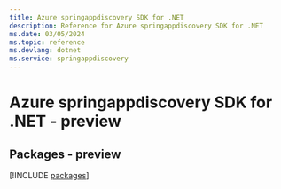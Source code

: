 ```yaml
---
title: Azure springappdiscovery SDK for .NET
description: Reference for Azure springappdiscovery SDK for .NET
ms.date: 03/05/2024
ms.topic: reference
ms.devlang: dotnet
ms.service: springappdiscovery
---
```

# Azure springappdiscovery SDK for .NET - preview
## Packages - preview
[!INCLUDE [packages](springappdiscovery-index.md)]